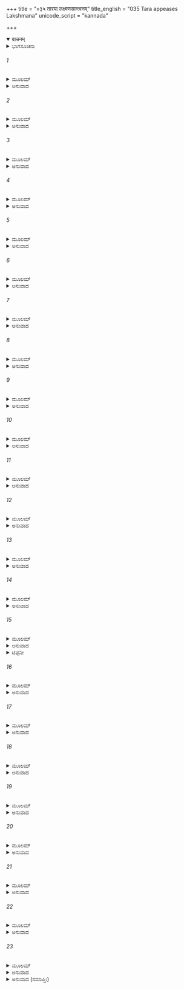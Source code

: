 +++
title = "०३५ तारया लक्ष्मणसान्त्वनम्"
title_english = "035 Tara appeases Lakshmana"
unicode_script = "kannada"

+++
<details open><summary>वाचनम्</summary>

<div class="audioEmbed"  caption="श्रीराम-हरिसीताराममूर्ति-घनपाठिभ्यां वचनम्" src="https://archive.org/download/Ramayana-recitation-Sriram-harisItArAmamUrti-Ghanapaati-v2/Kanda_4/Kanda_4_KSK-035-Tharaya_Lakshmana_Santhvanam.mp3"></div>
</details>



<details><summary>ಭಾಗಸೂಚನಾ</summary>

ತಾರೆಯು ಯುಕ್ತಿಯುಕ್ತ ಮಾತುಗಳಿಂದ ಲಕ್ಷ್ಮಣನನ್ನು ಸಮಾಧಾನಗೊಳಿಸಿದುದು
</details>

###### 1


<details><summary>ಮೂಲಮ್</summary>

ತಥಾ ಬ್ರುವಾಣಂ ಸೌಮಿತ್ರಿಂ ಪ್ರದೀಪ್ತಮಿವ ತೇಜಸಾ ।  
ಅಬ್ರವೀಲ್ಲಕ್ಷ್ಮಣಂ ತಾರಾ ತಾರಾಧಿಪನಿಭಾನನಾ ॥
</details>

<details><summary>ಅನುವಾದ</summary>

ಸುಮಿತ್ರಾಕುಮಾರ ಲಕ್ಷ್ಮಣನು ತನ್ನ ತೇಜದಿಂದಾಗಿ ಉರಿಯುತ್ತಾ ಮೇಲಿನಂತೆ ಮಾತನ್ನು ಹೇಳಿದಾಗ, ಚಂದ್ರ ಮುಖೀ ತಾರೆಯು ಅವನಲ್ಲಿ ಹೀಗೆ ಹೇಳಿದಳು .॥1॥
</details>

###### 2


<details><summary>ಮೂಲಮ್</summary>

ನೈವಂ ಲಕ್ಷ್ಮಣ ವಕ್ತವ್ಯೋ ನಾಯಂ ಪರುಷಮರ್ಹತಿ ।  
ಹರೀಣಾಮೀಶ್ವರಃ ಶ್ರೋತುಂ ತವ ವಕ್ತ್ರಾದ್ ವಿಶೇಷತಃ ॥
</details>

<details><summary>ಅನುವಾದ</summary>

ಕುಮಾರ ಲಕ್ಷ್ಮಣನೇ! ನೀವು ಸುಗ್ರೀವನಲ್ಲಿ ಹೀಗೆ ಮಾತನಾಡಬಾರದು. ಇವನು ವಾನರರ ರಾಜನಾಗಿದ್ದಾನೆ; ಆದ್ದರಿಂದ ಇವನ ಕುರಿತು ಕಠೋರವಾಗಿ ನುಡಿಯುವುದು ಉಚಿತವಲ್ಲ. ವಿಶೇಷವಾಗಿ ನಿನ್ನಂತಹ ಸುಹೃದನ ಬಾಯಿಯಿಂದ ಕಟುವಚನಗಳನ್ನು ಕೇಳಲು ಇವನು ಎಂದಿಗೂ ಅಧಿಕಾರಿಯಲ್ಲ.॥2॥
</details>

###### 3


<details><summary>ಮೂಲಮ್</summary>

ನೈವಾಕೃತಜ್ಞಃ ಸುಗ್ರೀವೋ ನ ಶಠೋ ನಾಪಿ ದಾರುಣಃ ।  
ನೈವಾನೃತಕಥೋ ವೀರ ನ ಜೀ ಹ್ಮಶ್ಚ ಕಪೀಶ್ವರಃ ॥
</details>

<details><summary>ಅನುವಾದ</summary>

ವೀರನೇ! ಕಪಿರಾಜ ಸುಗ್ರೀವನು ಕೃತಘ್ನನೂ, ಶಠನೂ, ಕ್ರೂರನೂ, ಅಸತ್ಯವಾದಿಯೂ, ಕುಟಿಲನೂ ಅಲ್ಲ.॥3॥
</details>

###### 4


<details><summary>ಮೂಲಮ್</summary>

ಉಪಕಾರಂ ಕೃತಂ ವೀರೋ ನಾಪ್ಯಯಂ ವಿಸ್ಮೃತಃ ಕಪಿಃ ।  
ರಾಮೇಣ ವೀರ ಸುಗ್ರೀವೋ ಯದನ್ಯೈರ್ದುಷ್ಕರಂ ರಣೇ ॥
</details>

<details><summary>ಅನುವಾದ</summary>

ವೀರಲಕ್ಷ್ಮಣನೇ! ಶ್ರೀರಾಮಚಂದ್ರನು ಇವನಿಗೆ ಮಾಡಿದ ಉಪಕಾರವು ಯುದ್ಧದಲ್ಲಿ ಬೇರೆಯವರಿಗೆ ದುಷ್ಕರವಾಗಿದೆ. ಅದನ್ನು ವೀರಕಪಿರಾಜನು ಎಂದೂ ಮರೆಯಲಿಲ್ಲ.॥4॥
</details>

###### 5


<details><summary>ಮೂಲಮ್</summary>

ರಾಮಪ್ರಸಾದಾತ್ ಕೀರ್ತಿಂ ಚ  ಕಪಿರಾಜ್ಯಂ ಚ ಶಾಶ್ವತಮ್ ।  
ಪ್ರಾಪ್ತವಾನಿಹ ಸುಗ್ರೀವೋ ರುಮಾಂ ಮಾಂ ಚ ಪರಂತಪ ॥
</details>

<details><summary>ಅನುವಾದ</summary>

ಪರಂತಪ ಲಕ್ಷ್ಮಣನೇ! ಶ್ರೀರಾಮಚಂದ್ರನ ಕೃಪಾಪ್ರಸಾದದಿಂದಲೇ ಸುಗ್ರೀವನು ವಾನರರ ಅಕ್ಷಯ ರಾಜ್ಯವನ್ನೂ, ಯಶಸ್ಸನ್ನೂ. ರುಮೆಯನ್ನೂ ಹಾಗೂ ನನ್ನನ್ನೂ ಪಡೆದುಕೊಂಡಿರುವನು.॥5॥
</details>

###### 6


<details><summary>ಮೂಲಮ್</summary>

ಸುದುಃಖಶಯಿತಃ ಪೂರ್ವಂ ಪ್ರಾಪ್ಯೇದಂ ಸುಖಮುತ್ತಮಮ್ ।  
ಪ್ರಾಪ್ತಕಾಲಂ ನ ಜಾನೀತೇ ವಿಶ್ವಾಮಿತ್ರೋ ಯಥಾ ಮುನಿಃ ॥
</details>

<details><summary>ಅನುವಾದ</summary>

ಮೊದಲಿಗೆ ಇವನು ಬಹಳ ದುಃಖ ಅನುಭವಿಸಿದ್ದನು. ಈಗ ಈ ಉತ್ತಮ ಸುಖವನ್ನು ಪಡೆದು ವಿಶ್ವಾಮಿತ್ರ ಮುನಿಯು ಮೇನಕೆಯಲ್ಲಿ ಆಸಕ್ತನಾದ್ದರಿಂದ ಕಾಲದ ಪರಿವೆ ಇರಲಿಲ್ಲ, ಹಾಗೆಯೇ ಇವನಿಗೂ ಸಮಯದ ಜ್ಞಾನ ಉಳಿಯದಷ್ಟು ಸುಖದಲ್ಲಿ ರಮಿಸಿಹೋದನು.॥6॥
</details>

###### 7


<details><summary>ಮೂಲಮ್</summary>

ಘೃತಾಚ್ಯಾಂ ಕಿಲ ಸಂಸಕ್ತೋ ದಶ ವರ್ಷಾಣಿ ಲಕ್ಷ್ಮಣ ।  
ಅಹೋಽಮನ್ಯತ ಧರ್ಮಾತ್ಮಾ ವಿಶ್ವಾಮಿತ್ರೋ ಮಹಾಮುನಿಃ ॥
</details>

<details><summary>ಅನುವಾದ</summary>

ಲಕ್ಷ್ಮಣಾ! ಧರ್ಮಾತ್ಮಾ ಮಹಾಮುನಿ ವಿಶ್ವಾಮಿತ್ರನು ಘೃತಾಚಿ (ಮೇನಕೆ) ಎಂಬ ಅಪ್ಸರೆಯಲ್ಲಿ ಆಸಕ್ತನಾದ್ದರಿಂದ ಹತ್ತುವರ್ಷಗಳ ಸಮಯವನ್ನು ಒಂದು ದಿನದಂತೆ ತಿಳಿದನೆಂದು ಹೇಳುತ್ತಾರೆ.॥7॥
</details>

###### 8


<details><summary>ಮೂಲಮ್</summary>

ಸ ಹಿ ಪ್ರಾಪ್ತಂ ನ ಜಾನೀತೇ ಕಾಲಂ ಕಾಲವಿದಾಂ ವರಃ ।  
ವಿಶ್ವಾಮಿತ್ರೋ ಮಹಾತೇಜಾಃ ಕಿಂ ಪುನರ್ಯಃ ಪೃಥಗ್ಜನಃ ॥
</details>

<details><summary>ಅನುವಾದ</summary>

ಕಾಲದ ಚೆನ್ನಾದ ಜ್ಞಾನವುಳ್ಳ ಶ್ರೇಷ್ಠ ಮಹಾತೇಜಸ್ವೀ ವಿಶ್ವಾಮಿತ್ರನೂ ಕೂಡ ಭೋಗಾಸಕ್ತನಾದಾಗ ಕಾಲದ ಜ್ಞಾನ ಉಳಿಯಲಿಲ್ಲ. ಅಂತಿರುವಾಗ ಬೇರೆ ಸಾಧಾರಣ ವ್ಯಕ್ತಿಗೆ ಹೇಗೆ ಉಳಿಯಬಲ್ಲದು.॥8॥
</details>

###### 9


<details><summary>ಮೂಲಮ್</summary>

ದೇಹಧರ್ಮಗತಸ್ಯಾಸ್ಯ ಪರಿಶ್ರಾಂತಸ್ಯ ಲಕ್ಷ್ಮಣ ।  
ಅವಿತೃಪ್ತಸ್ಯ ಕಾಮೇಷು ರಾಮಃ  ಕ್ಷಂತುಮಿಹಾರ್ಹಸಿ ॥
</details>

<details><summary>ಅನುವಾದ</summary>

ಕುಮಾರ ಲಕ್ಷ್ಮಣ! ಮನುಷ್ಯರಿಗೂ ಪಶುಗಳಿಗೂ ಸಮಾನಧರ್ಮವಾಗಿರುವ ಆಹಾರ-ನಿದ್ರಾ-ಮೈಥುನಗಳೇ ಮೊದಲಾದ ದೇಹ ಧರ್ಮಗಳನ್ನು ಹೊಂದಿರುವ ಸುಗ್ರೀವನು ಈ ಹಿಂದೆ ಬಹಳ ಕಾಲದವರೆಗೆ ಅನೇಕವಾದ ಕಷ್ಟಗಳನ್ನು ಅನುಭವಿಸುತ್ತಾ ಬಹಳವಾಗಿ ಬಳಲಿದ್ದನು. ಈಗ ಶ್ರೀರಾಮನ ಕೃಪೆಯಿಂದ ಇವನಿಗೆ ಸುಖೋಪಭೋಗಗಳು ಲಭಿಸಿವೆ. ಆದರೆ ಅದರಲ್ಲಿ ಇವನಿಗಿನ್ನೂ ತೃಪ್ತಿಯುಂಟಾಗಲಿಲ್ಲ. ಇದರಿಂದ ಇವನು ತನ್ನ ಕರ್ತವ್ಯದಿಂದ ವಿಮುಖನಾಗಿದ್ದಾನೆ. ಈ ಅಪರಾಧವನ್ನು ಕ್ಷಮಿಸುವುದು ದಯಾಳುವಾದ ನಿಮಗೆ ಯೋಗ್ಯವಾಗಿದೆ.॥9॥
</details>

###### 10


<details><summary>ಮೂಲಮ್</summary>

ನ ಚ ರೋಷವಶಂ ತಾತ ಗಂತುಮರ್ಹಸಿ ಲಕ್ಷ್ಮಣ ।  
ನಿಶ್ಚಯಾರ್ಥಮವಿಜ್ಞಾಯ ಸಹಸಾ ಪ್ರಾಕೃತೋ ಯಥಾ ॥
</details>

<details><summary>ಅನುವಾದ</summary>

ಲಕ್ಷ್ಮಣ! ಯಥಾರ್ಥವಾದ ವಿಷಯವನ್ನು ತಿಳಿಯದೆ ಪಾಮರ ಮನುಷ್ಯನಂತೆ ಒಡನೆಯೇ ಕೋಪಕ್ಕೆ ವಶನಾಗು ವುದು ನಿನ್ನಂತಹವನಿಗೆ ಉಚಿತವಾಗಿ ಕಾಣುವುದಿಲ್ಲ.॥10॥
</details>

###### 11


<details><summary>ಮೂಲಮ್</summary>

ಸಾವಯುಕ್ತಾಹಿ ಪುರುಷಾಸ್ತ್ವದ್ವಿಧಾಃ ಪುರುಷರ್ಷಭ ।  
ಅವಿಮೃಶ್ಯ ನ ರೋಷಸ್ಯ ಸಹಸಾ ಯಾಂತಿ ವಶ್ಯತಾಮ್ ॥
</details>

<details><summary>ಅನುವಾದ</summary>

ಅಯ್ಯಾ ಲಕ್ಷ್ಮಣ! ಸತ್ತ್ವಗುಣಯುಕ್ತರಾದ ನಿನ್ನಂತಹ ಮಹಾ ಪುರುಷರು ಯಾವುದನ್ನು ಸರಿಯಾಗಿ ವಿಮರ್ಶಿಸದೇ ಹಠಾತ್ತಾಗಿ ಕೋಪಕ್ಕೆ ವಶರಾಗುವುದಿಲ್ಲ.॥11॥
</details>

###### 12


<details><summary>ಮೂಲಮ್</summary>

ಪ್ರಸಾದಯೇ ತ್ವಾಂ ಧರ್ಮಜ್ಞ ಸುಗ್ರೀವಾರ್ಥಂ ಸಮಾಹಿತಾ ।  
ಮಹಾನ್ರೋಷಸಮುತ್ಪನ್ನಃ ಸಂರಂಭಸ್ತ್ಯಜ್ಯತಾಮಯಮ್ ॥
</details>

<details><summary>ಅನುವಾದ</summary>

ಧರ್ಮಜ್ಞನೇ! ಸುಗ್ರೀವನಿಗಾಗಿ ನಾನು ಏಕಾಗ್ರತೆಯಿಂದ ನಿನ್ನಲ್ಲಿ ಕ್ಷಮೆಯನ್ನು ಯಾಚಿಸುತ್ತಿದ್ದೇನೆ. ರೋಷದಿಂದ ಉಂಟಾದ ಮನಸ್ಸಿನ ಕ್ಷೋಭೆಯನ್ನು ಈಗಲೇ ಪರಿತ್ಯಜಿಸು.॥12॥
</details>

###### 13


<details><summary>ಮೂಲಮ್</summary>

ರುಮಾಂ ಮಾಂ ಚಾಂಗದಂರಾಜ್ಯಂ ಧನಧಾನ್ಯಪಶೂನಿ ಚ ।  
ರಾಮಪ್ರಿಯಾರ್ಥಂ ಸುಗ್ರೀವಸ್ತ್ಯಜೇದಿತಿ ಮತಿರ್ಮಮ ॥
</details>

<details><summary>ಅನುವಾದ</summary>

ಶ್ರೀರಾಮನಿಗೆ ಪ್ರಿಯವನ್ನುಂಟುಮಾಡಲು ಸುಗ್ರೀವನು ರುಮೆಯನ್ನೂ, ನನ್ನನ್ನೂ, ಅಂಗದನನ್ನು, ಧನ-ಧಾನ್ಯ ಪಶುಗಳ ಸಹಿತ ರಾಜ್ಯವನ್ನು ಪರಿತ್ಯಜಿಸಬಲ್ಲನು ಎಂಬ ವಿಶ್ವಾಸ ನನಗಿದೆ.॥13॥
</details>

###### 14


<details><summary>ಮೂಲಮ್</summary>

ಸಮಾನೇಷ್ಯತಿ ಸುಗ್ರೀವಃ ಸೀತಯಾ ಸಹ ರಾಘವಮ್ ।  
ಶಶಾಂಕಮಿವ ರೋಹಿಣ್ಯಾ ಹತ್ವಾ ತಂ ರಾಕ್ಷಸಾಧಮಮ್ ॥
</details>

<details><summary>ಅನುವಾದ</summary>

ಸುಗ್ರೀವನು ರಾಕ್ಷಸಾಧಮನಾದ ರಾವಣನನ್ನು ಸಂಹರಿಸಿ ರೋಹಿಣಿಯು ಚಂದ್ರನೊಡನೆ ಸೇರುವಂತೆ ಸೀತೆಯು ಶ್ರೀರಾಮನೊಡನೆ ಸೇರುವಂತೆ ಮಾಡುತ್ತಾನೆ.॥14॥
</details>

###### 15


<details><summary>ಮೂಲಮ್</summary>

ಶತಕೋಟಿ ಸಹಸ್ರಾಣಿ ಲಂಕಾಯಾಂ ಕಿಲ ರಾಕ್ಷಸಾಮ್ ।  
ಅಯುತಾನಿ ಚ  ಷಟ್ತ್ರಿಂಶತ್ಸಹಸ್ರಾಣಿ ಶತಾನಿ ಚ ॥
</details>

<details><summary>ಅನುವಾದ</summary>

ಲಂಕೆಯಲ್ಲಿ ನೂರು ಸಾವಿರ ಕೋಟಿ, ಮೂವತ್ತಾರು ಅಯುತ, ಮೂವತ್ತಾರುಸಾವಿರ ಮತ್ತು ಮೂವತ್ತಾರುನೂರು ರಾಕ್ಷಸರು ಇದ್ದಾರೆಂದು ಹೇಳುತ್ತಾರೆ..॥15॥
</details>

<details><summary>ಟಿಪ್ಪನೀ</summary>

* ಆಧುನಿಕ ಗಣನೆಗೆ ಅನುಗುಣವಾಗಿ ಈ ಸಂಖ್ಯೆಯು ಹತ್ತು ಖರ್ವ ಮೂರುಲಕ್ಷ ತೊಂಭತ್ತೊಂಭತ್ತುಸಾವಿರ ಆರುನೂರು ಆಗುತ್ತದೆ.
</details>

###### 16


<details><summary>ಮೂಲಮ್</summary>

ಅಹತ್ವಾ ತಾಂಶ್ಚ ದುರ್ಧರ್ಷಾನ್ ರಾಕ್ಷಸಾನ್ ಕಾಮರೂಪಿಣಃ ।  
ನ ಶಕ್ಯೋ ರಾವಣೋ ಹಂತುಂ ಯೇನ ಸಾ ಮೈಥಿಲೀ ಹೃತಾ ॥
</details>

<details><summary>ಅನುವಾದ</summary>

ಆ ಎಲ್ಲ ರಾಕ್ಷಸರು ಇಚ್ಛಾನುರೂಪ ಧರಿಸುವವರು ಹಾಗೂ ದುರ್ಜಯರಾಗಿದ್ದಾರೆ. ಅವರೆಲ್ಲರನ್ನು ಸಂಹರಿಸದೆ ಮಿಥಿಲೇಶಕುಮಾರಿ ಸೀತೆಯನ್ನು ಅಪಹರಿಸಿದ ರಾವಣನನ್ನು ವಧಿಸಲು ಸಾಧ್ಯವಿಲ್ಲ.॥16॥
</details>

###### 17


<details><summary>ಮೂಲಮ್</summary>

ತೇ ನ ಶಕ್ಯಾ ರಣೇ ಹಂತುಮಸಹಾಯೇನ ಲಕ್ಷ್ಮಣ ।  
ರಾವಣಃ ಕ್ರೂರಕರ್ಮಾ ಚ ಸುಗ್ರೀವೇಣ ವಿಶೇಷತಃ ॥
</details>

<details><summary>ಅನುವಾದ</summary>

ಲಕ್ಷ್ಮಣ! ಯಾರ ಸಹಾಯವಿಲ್ಲದೆ ಏಕಾಕಿಯಾಗಿ ಯಾವ ವೀರನಿಗೂ ಅಸಂಖ್ಯಾತರಾದ ಆ ರಾಕ್ಷಸರನ್ನು ಸಂಹರಿಸುವುದು ಸಾಧ್ಯವಿಲ್ಲ ಹಾಗೂ ಕ್ರೂರಕರ್ಮಿಯಾದ ರಾವಣನನ್ನು ವಧಿಸುವುದೂ ಸಾಧ್ಯವಿಲ್ಲ. ಆದ್ದರಿಂದ ವಿಶೇಷವಾಗಿ ಸುಗ್ರೀವನ ಸಹಾಯವನ್ನು ಪಡೆಯುವುದು ಅನಿವಾರ್ಯವಾಗಿದೆ.॥17॥
</details>

###### 18


<details><summary>ಮೂಲಮ್</summary>

ಏವಮಾಖ್ಯಾತವಾನ್ ವಾಲೀ ಸ ಹ್ಯಭಿಜ್ಞೋ ಹರೀಶ್ವರಃ ।  
ಆಗಮಸ್ತು ನ ಮೇ ವ್ಯಕ್ತಃ ಶ್ರವಾತ್ ತಸ್ಯ ಬ್ರವೀಮ್ಯಹಮ್ ॥
</details>

<details><summary>ಅನುವಾದ</summary>

ವಾನರರಾಜ ವಾಲಿಗೆ ಲಂಕೆಯ ರಾಕ್ಷಸರ ಗಣನೆಯ ಪರಿಚಯವಿತ್ತು, ಅವರೇ ನನಗೆ ತಿಳಿಸಿದ್ದರು. ರಾವಣನು ಈ ಅಪಾರ ಸೈನ್ಯವನ್ನು ಹೇಗೆ ಸಂಗ್ರಹಿಸಿದನು? ಇದು ನನಗೆ ತಿಳಿಯದು. ಆದರೆ ಈ ಸಂಖ್ಯೆ ನಾನು ಅವರಿಂದ ಕೇಳಿದ್ದರಿಂದ ಈಗ ನಾನು ನಿನಗೆ ತಿಳಿಸುತ್ತಿದ್ದೇನೆ.॥18॥
</details>

###### 19


<details><summary>ಮೂಲಮ್</summary>

ತ್ವತ್ಸಹಾಯನಿಮಿತ್ತಂ ವೈ ಪ್ರೇಷಿತಾ ಹರಿಪುಂಗವಾಃ ।  
ಆನೇತುಂ ವಾನರಾನ್ ಯುದ್ಧೇ ಸುಬಹೂನ್ ಹರಿಪುಂಗವಾನ್ ॥
</details>

<details><summary>ಅನುವಾದ</summary>

ನಿಮ್ಮ ಸಹಾಯಕ್ಕಾಗಿ ಸುಗ್ರೀವನು ಅನೇಕ ಶ್ರೇಷ್ಠ ವಾನರರನ್ನು ಯುದ್ಧದ ನಿಮಿತ್ತ ಅಸಂಖ್ಯ ಸಂಖ್ಯೆಯಲ್ಲಿ ವಾನರ ವೀರರ ಸೈನ್ಯವನ್ನು ಒಟ್ಟುಗೂಡಿಸಲು ಕಳಿಸಿರುವನು.॥19॥
</details>

###### 20


<details><summary>ಮೂಲಮ್</summary>

ತಾಂಶ್ಚ ಪ್ರತೀಕ್ಷಮಾಣೋಽಯಂ ವಿಕ್ರಾಂತಾನ್ ಸುಮಹಾಬಲಾನ್ ।  
ರಾಘವಸ್ಯಾರ್ಥಸಿದ್ಧ್ಯರ್ಥಂ ನ ನಿರ್ಯಾತಿ ಹರೀಶ್ವರಃ ॥
</details>

<details><summary>ಅನುವಾದ</summary>

ವಾನರರಾಜ ಸುಗ್ರೀವನು ಆ ಮಹಾ ಬಲಿ, ಪರಾಕ್ರಮಿ ವೀರರು ಬರುವುದನ್ನು ನಿರೀಕ್ಷಿಸುತ್ತಿದ್ದಾನೆ. ಆದುದರಿಂದ ಭಗವಾನ್ ಶ್ರೀರಾಮನ ಕಾರ್ಯವನ್ನು ಮಾಡಲು ಈಗ ನಗರದಿಂದ ಹೊರಗೆ ಹೊರಡದಾದನು.॥20॥
</details>

###### 21


<details><summary>ಮೂಲಮ್</summary>

ಕೃತಾ ಸುಸಂಸ್ಥಾ ಸೌಮಿತ್ರೇ ಸುಗ್ರೀವೇಣ ಪುರಾ ಯಥಾ ।  
ಅದ್ಯತೈರ್ವಾನರೈಃ ಸರ್ವೈರಾಗಂತವ್ಯಂ ಮಹಾಬಲೈಃ ॥
</details>

<details><summary>ಅನುವಾದ</summary>

ಸುಮಿತ್ರಾನಂದನ! ಅವರೆಲ್ಲರೂ ಒಟ್ಟಾಗಲು ಮೊದಲೇ ಸುಗ್ರೀವನು ನಿಶ್ಚಯಿಸಿದ ಅವಧಿಗನುಸಾರ ಆ ಸಮಸ್ತ ಮಹಾಬಲಿ ವಾನರರು ಇಂದೇ ಇಲ್ಲಿಗೆ ಬರಬೇಕಾಗಿದೆ.॥21॥
</details>

###### 22


<details><summary>ಮೂಲಮ್</summary>

ಋಷಕೋಟಿಸಹಸ್ರಾಣಿ ಗೋಲಾಂಗೂಲಶತಾನಿ ಚ ।  
ಅದ್ಯ ತ್ವಾಮುಪಯಾಸ್ಯಂತಿ ಜಹಿ ಕೋಪಮರಿಂದಮ ।  
ಕೋಟ್ಯೋಽನೇಕಾಸ್ತು ಕಾಕುತ್ಸ್ಥ ಕಪೀನಾಂ ದೀಪ್ತತೇಜಸಾಮ್ ॥
</details>

<details><summary>ಅನುವಾದ</summary>

ಶತ್ರುದಮನ ಲಕ್ಷ್ಮಣ! ಇಂದು ನಿಮ್ಮ ಸೇವೆಯಲ್ಲಿ ಕೋಟಿ ಸಾವಿರ ಕರಡಿಗಳು, ನೂರುಕೋಟಿ ಗೋಲಾಂ ಗೂಲರು ಹಾಗೂ ಇನ್ನೂ ತೇಜಸ್ವೀ ಅನೇಕ ಕೋಟಿ ವಾನರರು ಬರುವರು. ಅದಕ್ಕಾಗಿ ನೀವು ಕ್ರೋಧವನ್ನು ತ್ಯಜಿಸಿರಿ.॥22॥
</details>

###### 23


<details><summary>ಮೂಲಮ್</summary>

ತವ ಹಿ ಮುಖಮಿದಂ ನೀರೀಕ್ಷ್ಯ ಕೋಪಾತ್  
ಕ್ಷತಜಸಮೇ ನಯನೇ ನಿರೀಕ್ಷಮಾಣಾಃ ।  
ಹರಿವರವನಿತಾ ನ ಯಾಂತಿ ಶಾಂತಿಂ  
ಪ್ರಥಮಭಯಸ್ಯ ಹಿಶಂಕಿತಾಃ ಸ್ಮ ಸರ್ವಾಃ ॥
</details>

<details><summary>ಅನುವಾದ</summary>

ನಿಮ್ಮ ಮುಖವು ಕ್ರೋಧದಿಂದ ಉರಿಯುತ್ತಿದೆ ಮತ್ತು ಕಣ್ಣುಗಳು ರೋಷದಿಂದ ಕೆಂಪಗಾಗಿವೆ. ಇದೆಲ್ಲವನ್ನು ನೋಡಿ ವಾನರರಾಜರ ಪತ್ನಿಯರಾದ ನಮಗೆ ಶಾಂತಿ ಇಲ್ಲವಾಗಿದೆ. ನಮಗೆಲ್ಲರಿಗೆ ಮೊದಲ ಭಯ (ವಾಲಿವಧೆ)ದಂತೆ ಯಾವುದೋ ಅನಿಷ್ಟದ ಆಶಂಕೆಯಾಗುತ್ತಿದೆ.॥23॥
</details>

<details><summary>ಅನುವಾದ (ಸಮಾಪ್ತಿಃ)</summary>

ಶ್ರೀ ವಾಲ್ಮೀಕಿವಿರಚಿತ ಆರ್ಷರಾಮಾಯಣ ಆದಿಕಾವ್ಯದ ಕಿಷ್ಕಿಂಧಾಕಾಂಡದ ಮೂವತ್ತೈದನೆಯ ಸರ್ಗ ಸಂಪೂರ್ಣವಾಯಿತು.॥35॥
</details>

